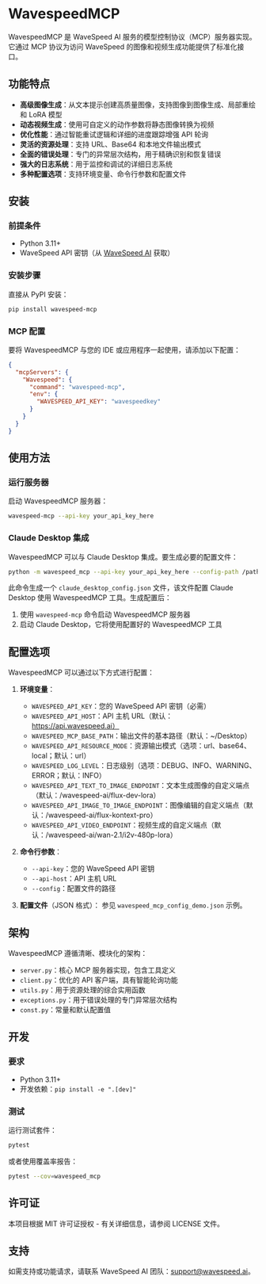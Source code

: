 # WavespeedMCP

WavespeedMCP 是 WaveSpeed AI 服务的模型控制协议（MCP）服务器实现。它通过 MCP 协议为访问 WaveSpeed 的图像和视频生成功能提供了标准化接口。

## 功能特点

- **高级图像生成**：从文本提示创建高质量图像，支持图像到图像生成、局部重绘和 LoRA 模型
- **动态视频生成**：使用可自定义的动作参数将静态图像转换为视频
- **优化性能**：通过智能重试逻辑和详细的进度跟踪增强 API 轮询
- **灵活的资源处理**：支持 URL、Base64 和本地文件输出模式
- **全面的错误处理**：专门的异常层次结构，用于精确识别和恢复错误
- **强大的日志系统**：用于监控和调试的详细日志系统
- **多种配置选项**：支持环境变量、命令行参数和配置文件

## 安装

### 前提条件

- Python 3.11+
- WaveSpeed API 密钥（从 [WaveSpeed AI](https://wavespeed.ai) 获取）

### 安装步骤

直接从 PyPI 安装：

```bash
pip install wavespeed-mcp
```

### MCP 配置

要将 WavespeedMCP 与您的 IDE 或应用程序一起使用，请添加以下配置：

```json
{
  "mcpServers": {
    "Wavespeed": {
      "command": "wavespeed-mcp",
      "env": {
        "WAVESPEED_API_KEY": "wavespeedkey"
      }
    }
  }
}
```

## 使用方法

### 运行服务器

启动 WavespeedMCP 服务器：

```bash
wavespeed-mcp --api-key your_api_key_here
```

### Claude Desktop 集成

WavespeedMCP 可以与 Claude Desktop 集成。要生成必要的配置文件：

```bash
python -m wavespeed_mcp --api-key your_api_key_here --config-path /path/to/claude/config
```

此命令生成一个 `claude_desktop_config.json` 文件，该文件配置 Claude Desktop 使用 WavespeedMCP 工具。生成配置后：

1. 使用 `wavespeed-mcp` 命令启动 WavespeedMCP 服务器
2. 启动 Claude Desktop，它将使用配置好的 WavespeedMCP 工具

## 配置选项

WavespeedMCP 可以通过以下方式进行配置：

1. **环境变量**：

   - `WAVESPEED_API_KEY`：您的 WaveSpeed API 密钥（必需）
   - `WAVESPEED_API_HOST`：API 主机 URL（默认：https://api.wavespeed.ai）
   - `WAVESPEED_MCP_BASE_PATH`：输出文件的基本路径（默认：~/Desktop）
   - `WAVESPEED_API_RESOURCE_MODE`：资源输出模式（选项：url、base64、local；默认：url）
   - `WAVESPEED_LOG_LEVEL`：日志级别（选项：DEBUG、INFO、WARNING、ERROR；默认：INFO）
   - `WAVESPEED_API_TEXT_TO_IMAGE_ENDPOINT`：文本生成图像的自定义端点（默认：/wavespeed-ai/flux-dev-lora）
   - `WAVESPEED_API_IMAGE_TO_IMAGE_ENDPOINT`：图像编辑的自定义端点（默认：/wavespeed-ai/flux-kontext-pro）
   - `WAVESPEED_API_VIDEO_ENDPOINT`：视频生成的自定义端点（默认：/wavespeed-ai/wan-2.1/i2v-480p-lora）

2. **命令行参数**：

   - `--api-key`：您的 WaveSpeed API 密钥
   - `--api-host`：API 主机 URL
   - `--config`：配置文件的路径

3. **配置文件**（JSON 格式）：
   参见 `wavespeed_mcp_config_demo.json` 示例。

## 架构

WavespeedMCP 遵循清晰、模块化的架构：

- `server.py`：核心 MCP 服务器实现，包含工具定义
- `client.py`：优化的 API 客户端，具有智能轮询功能
- `utils.py`：用于资源处理的综合实用函数
- `exceptions.py`：用于错误处理的专门异常层次结构
- `const.py`：常量和默认配置值

## 开发

### 要求

- Python 3.11+
- 开发依赖：`pip install -e ".[dev]"`

### 测试

运行测试套件：

```bash
pytest
```

或者使用覆盖率报告：

```bash
pytest --cov=wavespeed_mcp
```

## 许可证

本项目根据 MIT 许可证授权 - 有关详细信息，请参阅 LICENSE 文件。

## 支持

如需支持或功能请求，请联系 WaveSpeed AI 团队：support@wavespeed.ai。
